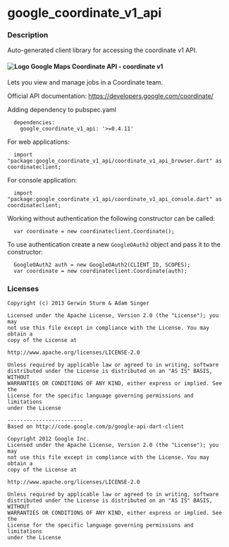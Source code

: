 # google_coordinate_v1_api

### Description

Auto-generated client library for accessing the coordinate v1 API.

#### ![Logo](http://www.google.com/images/icons/product/search-16.gif) Google Maps Coordinate API - coordinate v1

Lets you view and manage jobs in a Coordinate team.

Official API documentation: https://developers.google.com/coordinate/

Adding dependency to pubspec.yaml

```
  dependencies:
    google_coordinate_v1_api: '>=0.4.11'
```

For web applications:

```
  import "package:google_coordinate_v1_api/coordinate_v1_api_browser.dart" as coordinateclient;
```

For console application:

```
  import "package:google_coordinate_v1_api/coordinate_v1_api_console.dart" as coordinateclient;
```

Working without authentication the following constructor can be called:

```
  var coordinate = new coordinateclient.Coordinate();
```

To use authentication create a new `GoogleOAuth2` object and pass it to the constructor:


```
  GoogleOAuth2 auth = new GoogleOAuth2(CLIENT_ID, SCOPES);
  var coordinate = new coordinateclient.Coordinate(auth);
```

### Licenses

```
Copyright (c) 2013 Gerwin Sturm & Adam Singer

Licensed under the Apache License, Version 2.0 (the "License"); you may 
not use this file except in compliance with the License. You may obtain a 
copy of the License at

http://www.apache.org/licenses/LICENSE-2.0

Unless required by applicable law or agreed to in writing, software
distributed under the License is distributed on an "AS IS" BASIS, WITHOUT
WARRANTIES OR CONDITIONS OF ANY KIND, either express or implied. See the
License for the specific language governing permissions and limitations 
under the License

------------------------
Based on http://code.google.com/p/google-api-dart-client

Copyright 2012 Google Inc.
Licensed under the Apache License, Version 2.0 (the "License"); you may 
not use this file except in compliance with the License. You may obtain a
copy of the License at

http://www.apache.org/licenses/LICENSE-2.0

Unless required by applicable law or agreed to in writing, software
distributed under the License is distributed on an "AS IS" BASIS, WITHOUT
WARRANTIES OR CONDITIONS OF ANY KIND, either express or implied. See the
License for the specific language governing permissions and limitations 
under the License

```
